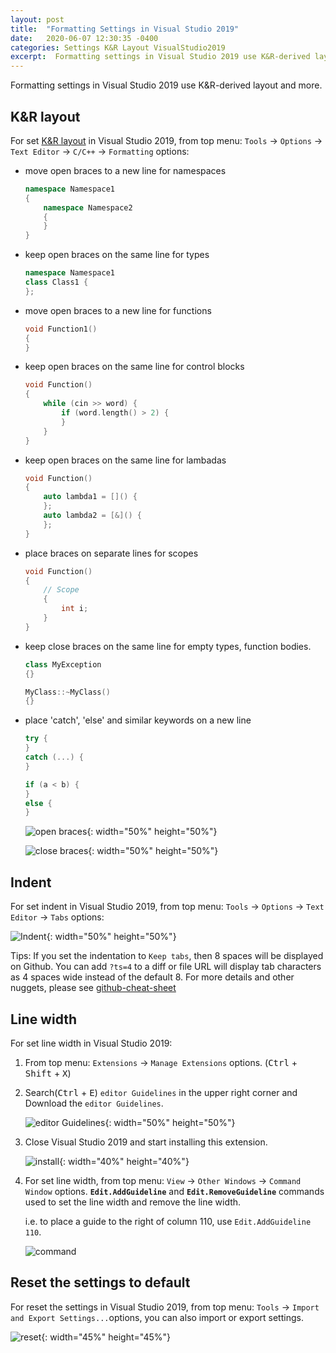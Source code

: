 ```yaml
---
layout: post
title:  "Formatting Settings in Visual Studio 2019"
date:   2020-06-07 12:30:35 -0400
categories: Settings K&R Layout VisualStudio2019
excerpt:  Formatting settings in Visual Studio 2019 use K&R-derived layout and more...... 
---
```


Formatting settings in Visual Studio 2019 use K&R-derived layout and more.

## K&R layout

For set [K&R layout](https://isocpp.github.io/CppCoreGuidelines/CppCoreGuidelines#nl17-use-kr-derived-layout) in Visual Studio 2019, from top menu: `Tools` -> `Options` -> `Text Editor` -> `C/C++` -> `Formatting` options:

- move open braces to a new line for namespaces

    ```c++
    namespace Namespace1
    {
        namespace Namespace2
        {
        }
    }
    ```

- keep open braces on the same line for types

    ```c++
    namespace Namespace1
    class Class1 {
    };
    ```

- move open braces to a new line for functions

    ```c++
    void Function1()
    {
    }
    ```

- keep open braces on the same line for control blocks

    ```c++
    void Function()
    {
        while (cin >> word) {
            if (word.length() > 2) {
            }
        }
    }
    ```

- keep open braces on the same line for lambadas

    ```c++
    void Function()
    {
        auto lambda1 = []() {
        };
        auto lambda2 = [&]() {
        };
    }
    ```

- place braces on separate lines for scopes

    ```c++
    void Function()
    {
        // Scope
        {
            int i;
        }
    }
    ```

- keep close braces on the same line for empty types, function bodies.

    ```c++
    class MyException
    {}

    MyClass::~MyClass()
    {}
    ```

- place 'catch', 'else' and similar keywords on a new line

    ```c++
    try {
    }
    catch (...) {
    }

    if (a < b) {
    }
    else {
    }
    ```

    ![open braces](/imgs/202006/openbraces.png){: width="50%" height="50%"}

    ![close braces](/imgs/202006/closebraces.png){: width="50%" height="50%"}

## Indent

For set indent in Visual Studio 2019, from top menu: `Tools` -> `Options` -> `Text Editor` -> `Tabs` options:

![Indent](/imgs/202006/indenting.png){: width="50%" height="50%"}

Tips: If you set the indentation to `Keep tabs`, then 8 spaces will be displayed on Github. You can add `?ts=4` to a diff or file URL will display tab characters as 4 spaces wide instead of the default 8. For more details and other nuggets, please see [github-cheat-sheet](https://github.com/tiimgreen/github-cheat-sheet#adjust-tab-space)

## Line width

For set line width in Visual Studio 2019:

1. From top menu: `Extensions` -> `Manage Extensions` options. (<kbd>Ctrl</kbd> + <kbd>Shift</kbd> + <kbd>X</kbd>)

2. Search(<kbd>Ctrl</kbd> + <kbd>E</kbd>) `editor Guidelines` in the upper right corner and Download the `editor Guidelines`.

    ![editor Guidelines](/imgs/202006/guidelines.png){: width="50%" height="50%"}

3. Close Visual Studio 2019 and start installing this extension.

    ![install](/imgs/202006/install.png){: width="40%" height="40%"}

4. For set line width, from top menu: `View` -> `Other Windows` -> `Command Window` options. **`Edit.AddGuideline`** and **`Edit.RemoveGuideline`** commands used to set the line width and remove the line width.

    i.e. to place a guide to the right of column 110, use `Edit.AddGuideline 110`.

    ![command](/imgs/202006/command.png)

## Reset the settings to default

For reset the settings in Visual Studio 2019, from top menu: `Tools` -> `Import and Export Settings...`options, you can also import or export settings.

![reset](/imgs/202006/reset.png){: width="45%" height="45%"}
